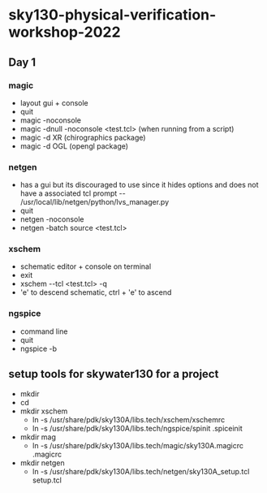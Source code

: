 # sky130-physical-verification-workshop-2022

## Day 1
### magic 
- layout gui + console
- quit
- magic -noconsole
- magic -dnull -noconsole <test.tcl> (when running from a script)
- magic -d XR (chirographics package)
- magic -d OGL (opengl package)
### netgen
- has a gui but its discouraged to use since it hides options and does not have a associated tcl prompt
-- /usr/local/lib/netgen/python/lvs_manager.py
- quit
- netgen -noconsole
- netgen -batch source <test.tcl>
### xschem
- schematic editor + console on terminal
- exit
- xschem --tcl <test.tcl> -q
- 'e' to descend schematic, ctrl + 'e' to ascend
### ngspice
- command line
- quit
- ngspice -b

## setup tools for skywater130 for a project
- mkdir <project>
- cd <project>
- mkdir xschem
  - ln -s /usr/share/pdk/sky130A/libs.tech/xschem/xschemrc
  - ln -s /usr/share/pdk/sky130A/libs.tech/ngspice/spinit .spiceinit
- mkdir mag
  - ln -s /usr/share/pdk/sky130A/libs.tech/magic/sky130A.magicrc .magicrc
- mkdir netgen
  - ln -s /usr/share/pdk/sky130A/libs.tech/netgen/sky130A_setup.tcl setup.tcl
